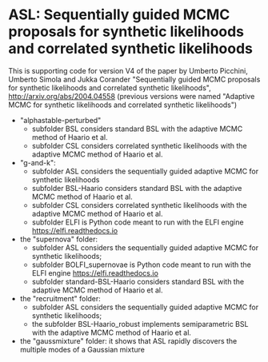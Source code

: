 # ASL: Sequentially guided MCMC proposals for synthetic likelihoods and correlated synthetic likelihoods

This is supporting code for version V4 of the paper by Umberto Picchini, Umberto Simola and Jukka Corander "Sequentially guided MCMC proposals for synthetic likelihoods and correlated synthetic likelihoods", http://arxiv.org/abs/2004.04558 (previous versions were named "Adaptive MCMC for synthetic likelihoods and correlated synthetic likelihoods")

- "alphastable-perturbed"
    - subfolder BSL considers standard BSL with the adaptive MCMC method of Haario et al.
    - subfolder CSL considers correlated synthetic likelihoods with the adaptive MCMC method of Haario et al.
- "g-and-k":
    - subfolder ASL considers the sequentially guided adaptive MCMC for synthetic likelihoods
    - subfolder BSL-Haario considers standard BSL with the adaptive MCMC method of Haario et al.
    - subfolder CSL considers correlated synthetic likelihoods with the adaptive MCMC method of Haario et al.
    - subfolder ELFI is Python code meant to run with the ELFI engine https://elfi.readthedocs.io
- the "supernova" folder:
    - subfolder ASL considers the sequentially guided  adaptive MCMC for synthetic likelihoods;
    - subfolder BOLFI_supernovae is Python code meant to run with the ELFI engine https://elfi.readthedocs.io
    - subfolder standard-BSL-Haario considers standard BSL with the adaptive MCMC method of Haario et al.
- the "recruitment" folder:
    - subfolder ASL considers the sequentially guided  adaptive MCMC for synthetic likelihoods;
    - the subfolder BSL-Haario_robust implements semiparametric BSL with the adaptive MCMC method of Haario et al.
- the "gaussmixture" folder:
    it shows that ASL rapidly discovers the multiple modes of a Gaussian mixture

     
